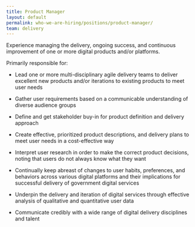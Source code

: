 ```yaml
---
title: Product Manager
layout: default
permalink: who-we-are-hiring/positions/product-manager/
team: delivery
---
```


Experience managing the delivery, ongoing success, and continuous
improvement of one or more digital products and/or platforms.

Primarily responsible for:

-   Lead one or more multi-disciplinary agile delivery teams to deliver
excellent new products and/or iterations to existing products to
meet user needs

-   Gather user requirements based on a communicable understanding of
diverse audience groups

-   Define and get stakeholder buy-in for product definition and
delivery approach

-   Create effective, prioritized product descriptions, and delivery
plans to meet user needs in a cost-effective way

-   Interpret user research in order to make the correct product
decisions, noting that users do not always know what they want

-   Continually keep abreast of changes to user habits, preferences, and
behaviors across various digital platforms and their implications
for successful delivery of government digital services

-   Underpin the delivery and iteration of digital services through
effective analysis of qualitative and quantitative user data

-   Communicate credibly with a wide range of digital delivery
disciplines and talent
